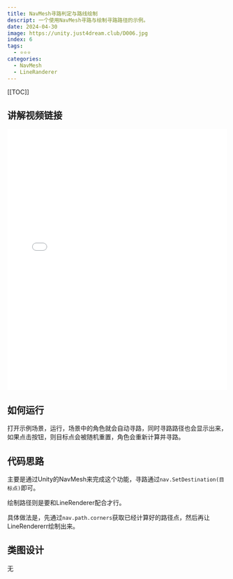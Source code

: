 ```yaml
---
title: NavMesh寻路判定与路线绘制
descript: 一个使用NavMesh寻路与绘制寻路路径的示例。
date: 2024-04-30
image: https://unity.just4dream.club/D006.jpg
index: 6
tags:
  - ⭐️⭐️⭐️
categories:
  - NavMesh
  - LineRanderer
---
```


[[TOC]]

## 讲解视频链接
<iframe
  src="//player.bilibili.com/player.html?isOutside=true&aid=1755833578&bvid=BV1Z4421Q72L&cid=1595843639&p=1&high_quality=1&danmaku=1&as_wide=1"
  allowfullscreen="allowfullscreen"
  width="100%"
  height="600"
  scrolling="no"
  frameborder="0"
  sandbox="allow-top-navigation allow-same-origin allow-forms allow-scripts"
>
</iframe>

## 如何运行
打开示例场景，运行，场景中的角色就会自动寻路，同时寻路路径也会显示出来，如果点击按钮，则目标点会被随机重置，角色会重新计算并寻路。

## 代码思路

主要是通过Unity的NavMesh来完成这个功能，寻路通过`nav.SetDestination(目标点)`即可。

绘制路径则是要和LineRenderer配合才行。

具体做法是，先通过`nav.path.corners`获取已经计算好的路径点，然后再让LineRendererr绘制出来。

## 类图设计
无
